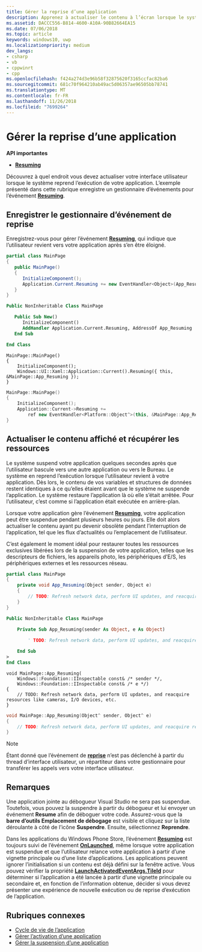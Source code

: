 ```yaml
---
title: Gérer la reprise d’une application
description: Apprenez à actualiser le contenu à l’écran lorsque le système reprend l’exécution de votre application.
ms.assetid: DACCC556-B814-4600-A10A-90B82664EA15
ms.date: 07/06/2018
ms.topic: article
keywords: windows10, uwp
ms.localizationpriority: medium
dev_langs:
- csharp
- vb
- cppwinrt
- cpp
ms.openlocfilehash: f424a274d3e96b58f32875620f3165ccfac82ba6
ms.sourcegitcommit: 681c70f964210ab49ac5d06357ae96505bb78741
ms.translationtype: MT
ms.contentlocale: fr-FR
ms.lasthandoff: 11/26/2018
ms.locfileid: "7699264"
---
```

# <a name="handle-app-resume"></a>Gérer la reprise d’une application

**API importantes**

- [**Resuming**](https://msdn.microsoft.com/library/windows/apps/br242339)

Découvrez à quel endroit vous devez actualiser votre interface utilisateur lorsque le système reprend l’exécution de votre application. L’exemple présenté dans cette rubrique enregistre un gestionnaire d’événements pour l’événement [**Resuming**](https://msdn.microsoft.com/library/windows/apps/br242339).

## <a name="register-the-resuming-event-handler"></a>Enregistrer le gestionnaire d’événement de reprise

Enregistrez-vous pour gérer l’événement [**Resuming**](https://msdn.microsoft.com/library/windows/apps/br242339), qui indique que l’utilisateur revient vers votre application après s’en être éloigné.

```csharp
partial class MainPage
{
   public MainPage()
   {
      InitializeComponent();
      Application.Current.Resuming += new EventHandler<Object>(App_Resuming);
   }
}
```

```vb
Public NonInheritable Class MainPage

   Public Sub New()
      InitializeComponent()
      AddHandler Application.Current.Resuming, AddressOf App_Resuming
   End Sub

End Class
```

```cppwinrt
MainPage::MainPage()
{
    InitializeComponent();
    Windows::UI::Xaml::Application::Current().Resuming({ this, &MainPage::App_Resuming });
}
```

```cpp
MainPage::MainPage()
{
    InitializeComponent();
    Application::Current->Resuming +=
        ref new EventHandler<Platform::Object^>(this, &MainPage::App_Resuming);
}
```

## <a name="refresh-displayed-content-and-reacquire-resources"></a>Actualiser le contenu affiché et récupérer les ressources

Le système suspend votre application quelques secondes après que l’utilisateur bascule vers une autre application ou vers le Bureau. Le système en reprend l’exécution lorsque l’utilisateur revient à votre application. Dès lors, le contenu de vos variables et structures de données restent identiques à ce qu’elles étaient avant que le système ne suspende l’application. Le système restaure l’application là où elle s’était arrêtée. Pour l’utilisateur, c’est comme si l’application était exécutée en arrière-plan.

Lorsque votre application gère l’événement [**Resuming**](https://msdn.microsoft.com/library/windows/apps/br242339), votre application peut être suspendue pendant plusieurs heures ou jours. Elle doit alors actualiser le contenu ayant pu devenir obsolète pendant l’interruption de l’application, tel que les flux d’actualités ou l’emplacement de l’utilisateur.

C’est également le moment idéal pour restaurer toutes les ressources exclusives libérées lors de la suspension de votre application, telles que les descripteurs de fichiers, les appareils photo, les périphériques d’E/S, les périphériques externes et les ressources réseau.

```csharp
partial class MainPage
{
    private void App_Resuming(Object sender, Object e)
    {
        // TODO: Refresh network data, perform UI updates, and reacquire resources like cameras, I/O devices, etc.
    }
}
```

```vb
Public NonInheritable Class MainPage

    Private Sub App_Resuming(sender As Object, e As Object)
 
        ' TODO: Refresh network data, perform UI updates, and reacquire resources like cameras, I/O devices, etc.

    End Sub
>
End Class
```

```cppwinrt
void MainPage::App_Resuming(
    Windows::Foundation::IInspectable const& /* sender */,
    Windows::Foundation::IInspectable const& /* e */)
{
    // TODO: Refresh network data, perform UI updates, and reacquire resources like cameras, I/O devices, etc.
}
```

```cpp
void MainPage::App_Resuming(Object^ sender, Object^ e)
{
    // TODO: Refresh network data, perform UI updates, and reacquire resources like cameras, I/O devices, etc.
}
```

> [!NOTE]
> Étant donné que l’événement de [**reprise**](https://msdn.microsoft.com/library/windows/apps/br242339) n’est pas déclenché à partir du thread d’interface utilisateur, un répartiteur dans votre gestionnaire pour transférer les appels vers votre interface utilisateur.

## <a name="remarks"></a>Remarques

Une application jointe au débogueur Visual Studio ne sera pas suspendue. Toutefois, vous pouvez la suspendre à partir du débogueur et lui envoyer un événement **Resume** afin de déboguer votre code. Assurez-vous que la **barre d’outils Emplacement de débogage** est visible et cliquez sur la liste déroulante à côté de l’icône **Suspendre**. Ensuite, sélectionnez **Reprendre**.

Dans les applications du Windows Phone Store, l’événement [**Resuming**](https://msdn.microsoft.com/library/windows/apps/br242339) est toujours suivi de l’événement [**OnLaunched**](https://msdn.microsoft.com/library/windows/apps/br242335), même lorsque votre application est suspendue et que l’utilisateur relance votre application à partir d’une vignette principale ou d’une liste d’applications. Les applications peuvent ignorer l’initialisation si un contenu est déjà défini sur la fenêtre active. Vous pouvez vérifier la propriété [**LaunchActivatedEventArgs.TileId**](https://msdn.microsoft.com/library/windows/apps/br224736) pour déterminer si l’application a été lancée à partir d’une vignette principale ou secondaire et, en fonction de l’information obtenue, décider si vous devez présenter une expérience de nouvelle exécution ou de reprise d’exécution de l’application.

## <a name="related-topics"></a>Rubriques connexes

* [Cycle de vie de l’application](app-lifecycle.md)
* [Gérer l’activation d’une application](activate-an-app.md)
* [Gérer la suspension d’une application](suspend-an-app.md)
